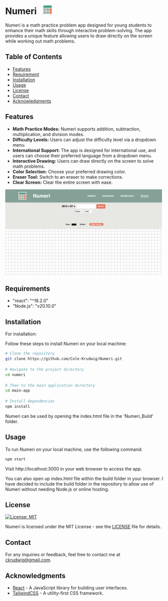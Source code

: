 # Numeri &nbsp; <img src="/public/icon.png" alt="Numeri Logo" width="30">

Numeri is a math practice problem app designed for young students to enhance their math skills through interactive problem-solving. The app provides a unique feature allowing users to draw directly on the screen while working out math problems.

## Table of Contents

- [Features](#features)
- [Requirement](#requirements)
- [Installation](#installation)
- [Usage](#usage)
- [License](#license)
- [Contact](#contact)
- [Acknowledgments](#acknowledgments)

## Features

- **Math Practice Modes:** Numeri supports addition, subtraction, multiplication, and division modes.
- **Difficulty Levels:** Users can adjust the difficulty level via a dropdown menu.
- **International Support:** The app is designed for international use, and users can choose their preferred language from a dropdown menu.
- **Interactive Drawing:** Users can draw directly on the screen to solve math problems.
- **Color Selection:** Choose your preferred drawing color.
- **Eraser Tool:** Switch to an eraser to make corrections.
- **Clear Screen:** Clear the entire screen with ease.

<img src="/public/NumeriBackground.png" alt="Numeri Homepage" width="500">

## Requirements

- "react": "^18.2.0"
- "Node.js": "v20.10.0"

## Installation

For installation:

Follow these steps to install Numeri on your local machine:

```bash
# Clone the repository
git clone https://github.com/Cole-Krudwig/Numeri.git

# Navigate to the project directory
cd numeri

# Then to the main application directory
cd main-app

# Install dependencies
npm install
```

Numeri can be used by opening the index.html file in the 'Numeri_Build' folder.

## Usage

To run Numeri on your local machine, use the following command:

```bash
npm start
```

Visit http://localhost:3000 in your web browser to access the app.

You can also open up index.html file within the build folder in your browser. I have decided to include the build folder in the repository to allow use of Numeri without needing Node.js or online hosting.

## License

[![License: MIT](https://img.shields.io/badge/License-MIT-blue.svg)](https://opensource.org/licenses/MIT)

Numeri is licensed under the MIT License - see the [LICENSE](LICENSE) file for details.

## Contact

For any inquiries or feedback, feel free to contact me at ckrudwig@gmail.com.

## Acknowledgments

- [React](https://reactjs.org/) - A JavaScript library for building user interfaces.
- [TailwindCSS](https://tailwindcss.com/) - A utility-first CSS framework.
